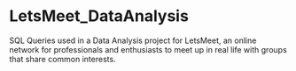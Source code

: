 # LetsMeet_DataAnalysis
SQL Queries used in a Data Analysis project for LetsMeet, an online network for professionals and enthusiasts to meet up in real life with groups that share common interests.
